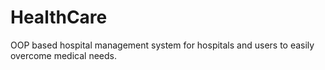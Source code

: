 # HealthCare
OOP based hospital management system for hospitals and users to easily overcome medical needs.
